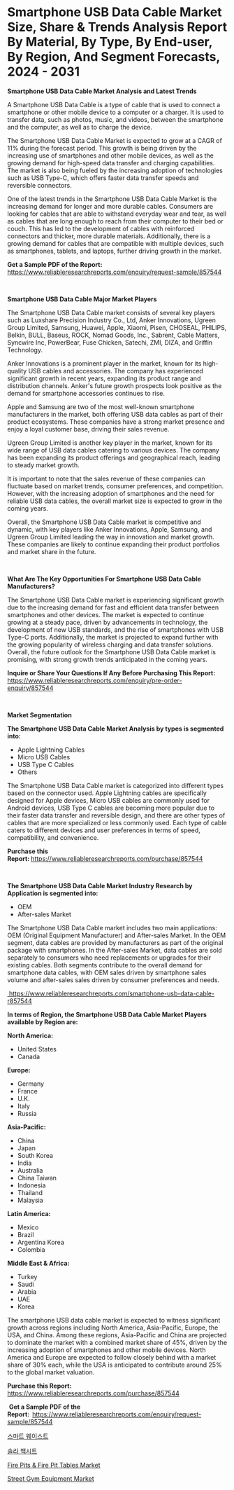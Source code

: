 <p><h1>Smartphone USB Data Cable Market Size, Share & Trends Analysis Report By Material, By Type, By End-user, By Region, And Segment Forecasts, 2024 - 2031</h1></p><p><strong>Smartphone USB Data Cable Market Analysis and Latest Trends</strong></p>
<p><p>A Smartphone USB Data Cable is a type of cable that is used to connect a smartphone or other mobile device to a computer or a charger. It is used to transfer data, such as photos, music, and videos, between the smartphone and the computer, as well as to charge the device.</p><p>The Smartphone USB Data Cable Market is expected to grow at a CAGR of 11% during the forecast period. This growth is being driven by the increasing use of smartphones and other mobile devices, as well as the growing demand for high-speed data transfer and charging capabilities. The market is also being fueled by the increasing adoption of technologies such as USB Type-C, which offers faster data transfer speeds and reversible connectors.</p><p>One of the latest trends in the Smartphone USB Data Cable Market is the increasing demand for longer and more durable cables. Consumers are looking for cables that are able to withstand everyday wear and tear, as well as cables that are long enough to reach from their computer to their bed or couch. This has led to the development of cables with reinforced connectors and thicker, more durable materials. Additionally, there is a growing demand for cables that are compatible with multiple devices, such as smartphones, tablets, and laptops, further driving growth in the market.</p></p>
<p><strong>Get a Sample PDF of the Report:&nbsp;</strong> <a href="https://www.reliableresearchreports.com/enquiry/request-sample/857544">https://www.reliableresearchreports.com/enquiry/request-sample/857544</a></p>
<p>&nbsp;</p>
<p><strong>Smartphone USB Data Cable Major Market Players</strong></p>
<p><p>The Smartphone USB Data Cable market consists of several key players such as Luxshare Precision Industry Co., Ltd, Anker Innovations, Ugreen Group Limited, Samsung, Huawei, Apple, Xiaomi, Pisen, CHOSEAL, PHILIPS, Belkin, BULL, Baseus, ROCK, Nomad Goods, Inc., Sabrent, Cable Matters, Syncwire Inc, PowerBear, Fuse Chicken, Satechi, ZMI, DIZA, and Griffin Technology.</p><p>Anker Innovations is a prominent player in the market, known for its high-quality USB cables and accessories. The company has experienced significant growth in recent years, expanding its product range and distribution channels. Anker's future growth prospects look positive as the demand for smartphone accessories continues to rise.</p><p>Apple and Samsung are two of the most well-known smartphone manufacturers in the market, both offering USB data cables as part of their product ecosystems. These companies have a strong market presence and enjoy a loyal customer base, driving their sales revenue.</p><p>Ugreen Group Limited is another key player in the market, known for its wide range of USB data cables catering to various devices. The company has been expanding its product offerings and geographical reach, leading to steady market growth.</p><p>It is important to note that the sales revenue of these companies can fluctuate based on market trends, consumer preferences, and competition. However, with the increasing adoption of smartphones and the need for reliable USB data cables, the overall market size is expected to grow in the coming years.</p><p>Overall, the Smartphone USB Data Cable market is competitive and dynamic, with key players like Anker Innovations, Apple, Samsung, and Ugreen Group Limited leading the way in innovation and market growth. These companies are likely to continue expanding their product portfolios and market share in the future.</p></p>
<p>&nbsp;</p>
<p><strong>What Are The Key Opportunities For Smartphone USB Data Cable Manufacturers?</strong></p>
<p><p>The Smartphone USB Data Cable market is experiencing significant growth due to the increasing demand for fast and efficient data transfer between smartphones and other devices. The market is expected to continue growing at a steady pace, driven by advancements in technology, the development of new USB standards, and the rise of smartphones with USB Type-C ports. Additionally, the market is projected to expand further with the growing popularity of wireless charging and data transfer solutions. Overall, the future outlook for the Smartphone USB Data Cable market is promising, with strong growth trends anticipated in the coming years.</p></p>
<p><strong>Inquire or Share Your Questions If Any Before Purchasing This Report:</strong> <a href="https://www.reliableresearchreports.com/enquiry/pre-order-enquiry/857544">https://www.reliableresearchreports.com/enquiry/pre-order-enquiry/857544</a></p>
<p>&nbsp;</p>
<p><strong>Market Segmentation</strong></p>
<p><strong>The Smartphone USB Data Cable Market Analysis by types is segmented into:</strong></p>
<p><ul><li>Apple Lightning Cables</li><li>Micro USB Cables</li><li>USB Type C Cables</li><li>Others</li></ul></p>
<p><p>The Smartphone USB Data Cable market is categorized into different types based on the connector used. Apple Lightning cables are specifically designed for Apple devices, Micro USB cables are commonly used for Android devices, USB Type C cables are becoming more popular due to their faster data transfer and reversible design, and there are other types of cables that are more specialized or less commonly used. Each type of cable caters to different devices and user preferences in terms of speed, compatibility, and convenience.</p></p>
<p><strong>Purchase this Report:&nbsp;</strong><a href="https://www.reliableresearchreports.com/purchase/857544">https://www.reliableresearchreports.com/purchase/857544</a></p>
<p>&nbsp;</p>
<p><strong>The Smartphone USB Data Cable Market Industry Research by Application is segmented into:</strong></p>
<p><ul><li>OEM</li><li>After-sales Market</li></ul></p>
<p><p>The Smartphone USB Data Cable market includes two main applications: OEM (Original Equipment Manufacturer) and After-sales Market. In the OEM segment, data cables are provided by manufacturers as part of the original package with smartphones. In the After-sales Market, data cables are sold separately to consumers who need replacements or upgrades for their existing cables. Both segments contribute to the overall demand for smartphone data cables, with OEM sales driven by smartphone sales volume and after-sales sales driven by consumer preferences and needs.</p></p>
<p><a href="https://www.reliableresearchreports.com/smartphone-usb-data-cable-r857544">&nbsp;https://www.reliableresearchreports.com/smartphone-usb-data-cable-r857544</a></p>
<p><strong>In terms of Region, the Smartphone USB Data Cable Market Players available by Region are:</strong></p>
<p>
    <p> <strong> North America: </strong>
        <ul>
            <li>United States</li>
            <li>Canada</li>
        </ul>
        </p> 
    <p> <strong> Europe: </strong>
        <ul>
            <li>Germany</li>
            <li>France</li>
            <li>U.K.</li>
            <li>Italy</li>
            <li>Russia</li>
        </ul>
        </p> 
    <p> <strong> Asia-Pacific: </strong>
        <ul>
            <li>China</li>
            <li>Japan</li>
            <li>South Korea</li>
            <li>India</li>
            <li>Australia</li>
            <li>China Taiwan</li>
            <li>Indonesia</li>
            <li>Thailand</li>
            <li>Malaysia</li>
        </ul>
        </p> 
    <p> <strong> Latin America: </strong>
        <ul>
            <li>Mexico</li>
            <li>Brazil</li>
            <li>Argentina Korea</li>
            <li>Colombia</li>
        </ul>
        </p> 
    <p> <strong> Middle East & Africa: </strong>
        <ul>
            <li>Turkey</li>
            <li>Saudi</li>
            <li>Arabia</li>
            <li>UAE</li>
            <li>Korea</li>
        </ul>
    </p>
    </p>
<p><p>The smartphone USB data cable market is expected to witness significant growth across regions including North America, Asia-Pacific, Europe, the USA, and China. Among these regions, Asia-Pacific and China are projected to dominate the market with a combined market share of 45%, driven by the increasing adoption of smartphones and other mobile devices. North America and Europe are expected to follow closely behind with a market share of 30% each, while the USA is anticipated to contribute around 25% to the global market valuation.</p></p>
<p><strong>Purchase this Report: </strong><a href="https://www.reliableresearchreports.com/purchase/857544">https://www.reliableresearchreports.com/purchase/857544</a></p>
<p>&nbsp;<strong>Get a Sample PDF of the Report:&nbsp;&nbsp;</strong><a href="https://www.reliableresearchreports.com/enquiry/request-sample/857544">https://www.reliableresearchreports.com/enquiry/request-sample/857544</a></p>
<p><strong></strong></p>
<p><p><a href="https://github.com/AlexanderElliott1993/Market-Research-Report-List-1/blob/main/8263360155010.md">스마트 웨이스트</a></p><p><a href="https://github.com/idcefvhkdut6/Market-Research-Report-List-2/blob/main/9638001155011.md">솔라 백시트</a></p><p><a href="https://github.com/jaidynmorantestelletmjzya/Market-Research-Report-List-3/blob/main/fire-pits-fire-pit-tables-market.md">Fire Pits & Fire Pit Tables Market</a></p><p><a href="https://github.com/juniordelafrance/Market-Research-Report-List-3/blob/main/street-gym-equipment-market.md">Street Gym Equipment Market</a></p></p>